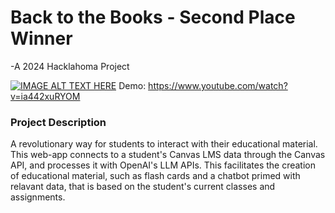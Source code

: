 # Back to the Books - Second Place Winner
-A 2024 Hacklahoma Project

[![IMAGE ALT TEXT HERE](https://img.youtube.com/vi/YOUTUBE_VIDEO_ID_HERE/0.jpg)](https://www.youtube.com/watch?v=ia442xuRYOM)
Demo: https://www.youtube.com/watch?v=ia442xuRYOM

### Project Description
A revolutionary way for students to interact with their educational material. This web-app connects to a student's Canvas LMS data through the Canvas API, and processes it with OpenAI's LLM APIs. This facilitates the creation of educational material, such as flash cards and a chatbot primed with relavant data, that is based on the student's current classes and assignments.


